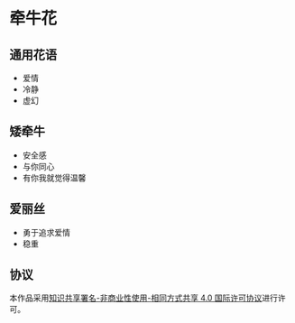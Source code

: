 # 牵牛花

## 通用花语

- 爱情
- 冷静
- 虚幻

## 矮牵牛

- 安全感
- 与你同心
- 有你我就觉得温馨

## 爱丽丝

- 勇于追求爱情
- 稳重

## 协议

本作品采用[知识共享署名-非商业性使用-相同方式共享 4.0 国际许可协议](https://creativecommons.org/licenses/by-nc-sa/4.0/deed.zh)进行许可。

